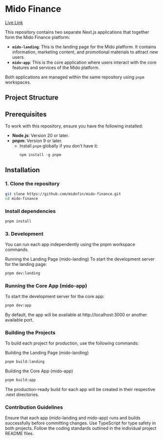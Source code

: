 # Mido Finance

[Live Link](https://midofinance.com/)

This repository contains two separate Next.js applications that together form the Mido Finance platform:

- **`mido-landing`**: This is the landing page for the Mido platform. It contains information, marketing content, and promotional materials to attract new users.
- **`mido-app`**: This is the core application where users interact with the core features and services of the Mido platform.

Both applications are managed within the same repository using `pnpm` workspaces.

## Project Structure
## Prerequisites

To work with this repository, ensure you have the following installed:

- **Node.js**: Version 20 or later.
- **pnpm**: Version 9 or later.
  - Install `pnpm` globally if you don't have it:
    ```
    npm install -g pnpm
    ```

## Installation

### 1. Clone the repository
``` bash
git clone https://github.com/midofin/mido-finance.git
cd mido-finance
```

### Install dependencies
```bash
pnpm install
```
### 3. Development
You can run each app independently using the pnpm workspace commands.

Running the Landing Page (mido-landing)
To start the development server for the landing page:

```bash
pnpm dev:landing
```

### Running the Core App (mido-app)
To start the development server for the core app:

```bash
pnpm dev:app
```
By default, the app will be available at http://localhost:3000 or another available port.

### Building the Projects
To build each project for production, use the following commands:

Building the Landing Page (mido-landing)
```bash
pnpm build:landing
```
Building the Core App (mido-app)
```bash
pnpm build:app
```
The production-ready build for each app will be created in their respective .next directories.

### Contribution Guidelines
Ensure that each app (mido-landing and mido-app) runs and builds successfully before committing changes.
Use TypeScript for type safety in both projects.
Follow the coding standards outlined in the individual project README files.
